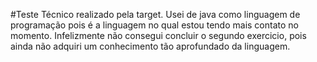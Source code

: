 #Teste Técnico realizado pela target.
Usei de java como linguagem de programação pois é a linguagem no qual estou tendo mais contato no momento.
Infelizmente não consegui concluir o segundo exercicio, pois ainda não adquiri um conhecimento tão aprofundado da linguagem. 

